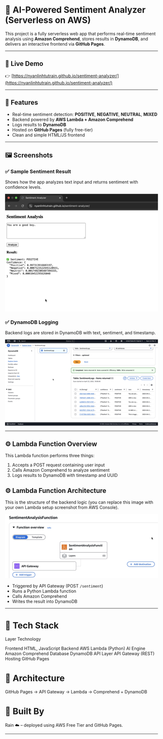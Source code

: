 # 💬 AI-Powered Sentiment Analyzer (Serverless on AWS)

This project is a fully serverless web app that performs real-time sentiment analysis using **Amazon Comprehend**, stores results in **DynamoDB**, and delivers an interactive frontend via **GitHub Pages**.

---

## 🔗 Live Demo  
👉 [https://nyanlinhtutrain.github.io/sentiment-analyzer/](https://nyanlinhtutrain.github.io/sentiment-analyzer/)

---

## 🧠 Features

- Real-time sentiment detection: **POSITIVE**, **NEGATIVE**, **NEUTRAL**, **MIXED**
- Backend powered by **AWS Lambda + Amazon Comprehend**
- Logs results to **DynamoDB**
- Hosted on **GitHub Pages** (fully free-tier)
- Clean and simple HTML/JS frontend

---

## 🖼️ Screenshots

### ✅ Sample Sentiment Result  
Shows how the app analyzes text input and returns sentiment with confidence levels.

![Sample Result](images/sentiment-result.png)

### ✅ DynamoDB Logging  
Backend logs are stored in DynamoDB with text, sentiment, and timestamp.

![DynamoDB Log](images/dynamodb-logging.png)

---

## ⚙️ Lambda Function Overview

This Lambda function performs three things:
1. Accepts a POST request containing user input
2. Calls Amazon Comprehend to analyze sentiment
3. Logs results to DynamoDB with timestamp and UUID


## ⚙️ Lambda Function Architecture

This is the structure of the backend logic (you can replace this image with your own Lambda setup screenshot from AWS Console).

![Lambda Diagram](images/lambda-architecture.png)

- Triggered by API Gateway (POST `/sentiment`)
- Runs a Python Lambda function
- Calls Amazon Comprehend
- Writes the result into DynamoDB

---
# 🔧 Tech Stack

Layer	Technology

Frontend	HTML, JavaScript
Backend	AWS Lambda (Python)
AI Engine	Amazon Comprehend
Database	DynamoDB
API Layer	API Gateway (REST)
Hosting	GitHub Pages

# 🧱 Architecture
GitHub Pages → API Gateway → Lambda → Comprehend + DynamoDB

# 🙌 Built By
Rain ☁️ – deployed using AWS Free Tier and GitHub Pages.


---
